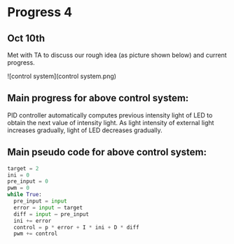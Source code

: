 # Progress 4

## Oct 10th

Met with TA to discuss our rough idea (as picture shown below) and current progress.

![control system](control system.png)

## Main progress for above control system:
PID controller automatically computes previous intensity light of LED to obtain the next value of intensity light. As light intensity of external light increases gradually, light of LED decreases gradually.

## Main pseudo code for above control system:
```python
target = 2
ini = 0
pre_input = 0
pwm = 0
while True:
  pre_input = input
  error = input – target
  diff = input – pre_input
  ini += error
  control = p * error + I * ini + D * diff
  pwm += control
```


